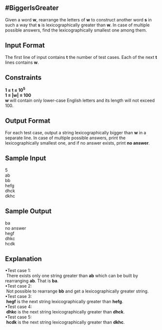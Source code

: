 <h2><b>#BiggerIsGreater</b></h2>

Given a word <b>w</b>, rearrange the letters of <b>w</b> to construct another word <b>s</b> in such a way that <b>s</b> is lexicographically greater than <b>w</b>. In case of multiple possible answers, find the lexicographically smallest one among them.

<h2><b>Input Format</b></h2>

The first line of input contains <b>t</b> the number of test cases. 
Each of the next <b>t</b> lines contains <b>w</b>.

<h2><b>Constraints</b></h2>
<b>1 &le; t &le; 10<sup>5</sup><br>
1 &le; |w| &le; 100<br>
w </b>will contain only lower-case English letters and its length will not exceed 100.

<h2><b>Output Format</b></h2>

For each test case, output a string lexicographically bigger than <b>w</b> in a separate line. In case of multiple possible answers, print the lexicographically smallest one, and if no answer exists, print <b>no answer</b>.

<h2><b>Sample Input</b></h2>

5<br>
ab<br>
bb<br>
hefg<br>
dhck<br>
dkhc<br>

<h2><b>Sample Output</b></h2>

ba<br>
no answer<br>
hegf<br>
dhkc<br>
hcdk<br>

<h2><b>Explanation</b></h2>
&#8226;Test case 1:<br>
&nbsp;There exists only one string greater than <b>ab</b> which can be built by rearranging <b>ab</b>. That is <b>ba</b>.<br>
&#8226;Test case 2:<br>
&nbsp;Not possible to rearrange <b>bb</b> and get a lexicographically greater string.<br>
&#8226;Test case 3:<br>
&nbsp;<b>hegf</b> is the next string lexicographically greater than <b>hefg</b>.<br>
&#8226;Test case 4:<br>
&nbsp;<b>dhkc</b> is the next string lexicographically greater than <b>dhck</b>.<br>
&#8226;Test case 5:<br>
&nbsp;<b>hcdk</b> is the next string lexicographically greater than <b>dkhc</b>.<br>

